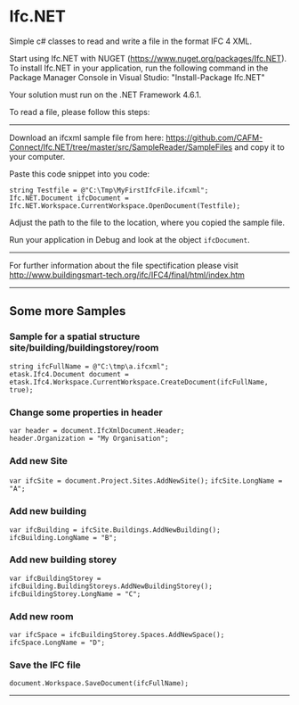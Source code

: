 # Ifc.NET
Simple c# classes to read and write a file in the format IFC 4 XML.

Start using Ifc.NET with NUGET (https://www.nuget.org/packages/Ifc.NET). To install Ifc.NET in your application, run the following command in the Package Manager Console in Visual Studio: "Install-Package Ifc.NET"

Your solution must run on the .NET Framework 4.6.1.

To read a file, please follow this steps:  


***

Download an ifcxml sample file from here: https://github.com/CAFM-Connect/Ifc.NET/tree/master/src/SampleReader/SampleFiles and copy it to your computer.  

Paste this code snippet into you code:  

`string Testfile = @"C:\Tmp\MyFirstIfcFile.ifcxml";`  
`Ifc.NET.Document ifcDocument = Ifc.NET.Workspace.CurrentWorkspace.OpenDocument(Testfile);`  

Adjust the path to the file to the location, where you copied the sample file.  
  
Run your application in Debug and look at the object `ifcDocument`.  

***

For further information about the file spectification please visit  http://www.buildingsmart-tech.org/ifc/IFC4/final/html/index.htm


***

## Some more Samples   

### Sample for a spatial structure site/building/buildingstorey/room   

`string ifcFullName = @"C:\tmp\a.ifcxml";`  
`etask.Ifc4.Document document = etask.Ifc4.Workspace.CurrentWorkspace.CreateDocument(ifcFullName, true);`  

### Change some properties in header   

`var header = document.IfcXmlDocument.Header;`  
`header.Organization = "My Organisation";`  
 
### Add new Site   

`var ifcSite = document.Project.Sites.AddNewSite();`
`ifcSite.LongName = "A";`

### Add new building   

`var ifcBuilding = ifcSite.Buildings.AddNewBuilding();`
`ifcBuilding.LongName = "B";`
 
### Add new building storey

`var ifcBuildingStorey = ifcBuilding.BuildingStoreys.AddNewBuildingStorey();`   
`ifcBuildingStorey.LongName = "C";`   
 
### Add new room

`var ifcSpace = ifcBuildingStorey.Spaces.AddNewSpace();`  
`ifcSpace.LongName = "D";`  

 
### Save the IFC file   

`document.Workspace.SaveDocument(ifcFullName);`

***